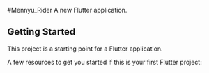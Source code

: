 #Mennyu_Rider
A new Flutter application.

## Getting Started

This project is a starting point for a Flutter application.

A few resources to get you started if this is your first Flutter project:

